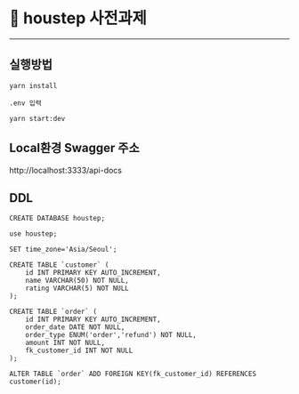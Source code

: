 # 📄 houstep 사전과제

---

## 실행방법

```
yarn install

.env 입력

yarn start:dev
```

## Local환경 Swagger 주소

http://localhost:3333/api-docs

## DDL

```
CREATE DATABASE houstep;

use houstep;

SET time_zone='Asia/Seoul';

CREATE TABLE `customer` (
    id INT PRIMARY KEY AUTO_INCREMENT,
    name VARCHAR(50) NOT NULL,
    rating VARCHAR(5) NOT NULL
);

CREATE TABLE `order` (
    id INT PRIMARY KEY AUTO_INCREMENT,
    order_date DATE NOT NULL,
    order_type ENUM('order','refund') NOT NULL,
    amount INT NOT NULL,
    fk_customer_id INT NOT NULL
);

ALTER TABLE `order` ADD FOREIGN KEY(fk_customer_id) REFERENCES customer(id);
```

